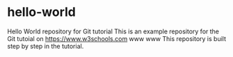 # hello-world
Hello World repository for Git tutorial
This is an example repository for the Git tutoial on https://www.w3schools.com
www
www
This repository is built step by step in the tutorial.
